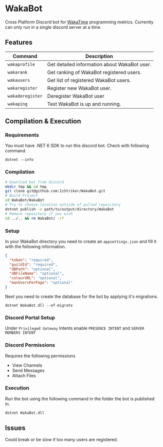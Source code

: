 # WakaBot

Cross Platform Discord bot for [WakaTime](wakatime.com) programming metrics. Currently can only run in a single discord server at a time.

## Features

| Command          | Description                                  |
| ---------------- | -------------------------------------------- |
| `wakaprofile`    | Get detailed information about WakaBot user. |
| `wakarank`       | Get ranking of WakaBot registered users.     |
| `wakausers`      | Get list of registered WakaBot users.        |
| `wakaregister`   | Register new WakaBot user.                   |
| `wakaderegister` | Deregister WakaBot user                      |
| `wakaping`       | Test WakaBot is up and running.              |

## Compilation & Execution

### Requirements

You must have .NET 6 SDK to run this discord bot. Check with following command.

```
dotnet --info
```

### Compilation

```bash
# Download bot from discord
mkdir tmp && cd tmp
git clone git@github.com:IzStriker/WakaBot.git
# Build Project
cd WakaBot/WakaBot
# Try to choose location outside of pulled repository
dotnet publish -o path/to/output/directory/WakaBot
# Remove repository if you wish
cd ../.. && rm WakaBot/ -rf
```

### Setup

In your WakaBot directory you need to create an `appsettings.json` and fill it with the following information.

```json
{
  "token": "required",
  "guildId": "required",
  "dBPath": "optional",
  "dBFileName": "optional",
  "colourURL": "optional",
  "maxUsersPerPage": "optional"
}
```

Next you need to create the database for the bot by applying it's migrations.

```
dotnet WakaBot.dll --ef-migrate
```

### Discord Portal Setup

Under `Privileged Gateway` Intents enable `PRESENCE INTENT` and `SERVER MEMBERS INTENT`

### Discord Permissions

Requires the following permissions

- View Channels
- Send Messages
- Attach Files

### Execution

Run the bot using the following command in the folder the bot is published in.

```bash
dotnet WakaBot.dll
```

## Issues

Could break or be slow if too many users are registered.
